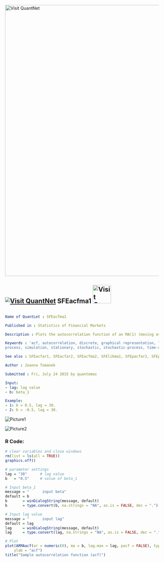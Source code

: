 
[<img src="https://github.com/QuantLet/Styleguide-and-FAQ/blob/master/pictures/banner.png" width="888" alt="Visit QuantNet">](http://quantlet.de/)

## [<img src="https://github.com/QuantLet/Styleguide-and-FAQ/blob/master/pictures/qloqo.png" alt="Visit QuantNet">](http://quantlet.de/) **SFEacfma1** [<img src="https://github.com/QuantLet/Styleguide-and-FAQ/blob/master/pictures/QN2.png" width="60" alt="Visit QuantNet 2.0">](http://quantlet.de/)

```yaml

Name of QuantLet : SFEacfma1

Published in : Statistics of Financial Markets

Description : Plots the autocorrelation function of an MA(1) (moving average) process.

Keywords : 'acf, autocorrelation, discrete, graphical representation, linear, moving-average, plot,
process, simulation, stationary, stochastic, stochastic-process, time-series'

See also : SFEacfar1, SFEacfar2, SFEacfma2, SFElikma1, SFEpacfar2, SFEpacfma2, SFEplotma1

Author : Joanna Tomanek

Submitted : Fri, July 24 2015 by quantomas

Input: 
- lag: lag value
- b: beta_1

Example: 
- 1: b = 0.5, lag = 30.
- 2: b = -0.5, lag = 30.

```

![Picture1](SFEacfma1_1-1.png)

![Picture2](SFEacfma1_2-1.png)


### R Code:
```r
# clear variables and close windows
rm(list = ls(all = TRUE))
graphics.off()

# parameter settings
lag = "30"      # lag value
b   = "0.5"     # value of beta_1

# Input beta_1
message = "      input beta"
default = b
b       = winDialogString(message, default)
b       = type.convert(b, na.strings = "NA", as.is = FALSE, dec = ".")

# Input lag value
message = "      input lag"
default = lag
lag     = winDialogString(message, default)
lag     = type.convert(lag, na.strings = "NA", as.is = FALSE, dec = ".")

# Plot
plot(ARMAacf(ar = numeric(0), ma = b, lag.max = lag, pacf = FALSE), type = "h", xlab = "lag", 
    ylab = "acf")
title("Sample autocorrelation function (acf)") 

```
